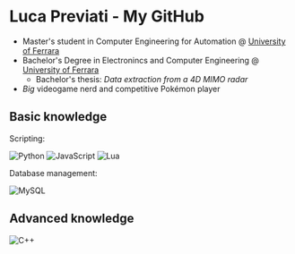 # Luca Previati - My GitHub
* Master's student in Computer Engineering for Automation @ [University of Ferrara](http://unife.it)
* Bachelor's Degree in Electronincs and Computer Engineering @ [University of Ferrara](http://unife.it)
  * Bachelor's thesis: *Data extraction from a 4D MIMO radar*
* *Big* videogame nerd and competitive Pokémon player

## Basic knowledge
Scripting: 

![Python](https://img.shields.io/badge/-Python-%233776AB?style=for-the-badge&logo=python&logoColor=white)
![JavaScript](https://img.shields.io/badge/-JavaScript-%23F7DF1E?style=for-the-badge&logo=javascript&logoColor=black)
![Lua](https://img.shields.io/badge/-Lua-%232C2D72?style=for-the-badge&logo=lua&logoColor=white)

Database management:

![MySQL](https://img.shields.io/badge/-MySQL-%234479A1?style=for-the-badge&logo=mysql&logoColor=white)

## Advanced knowledge

![C++](https://img.shields.io/badge/-C%2B%2B-%2300599C?style=for-the-badge&logo=c%2B%2B&logoColor=white)
